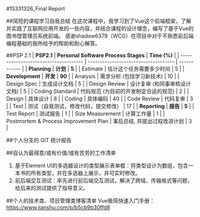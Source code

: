 #15331326_Final Report

##简短的课程学习自我总结
在这次课程中，我学习到了Vue这个前端框架，了解并实践了互联网应用开发的一些内容，并结合课程的设计理念，编写了基于Vue的图书馆管理员系统前端。
感谢shadow6379（WCG）在项目中对于不熟悉前后端编程基础的我所给予的帮助和耐心解答。

##PSP 2.1
| **PSP2.1**                            | **Personal Software Process Stages** | **Time (%)** |
| ------------------------------------- | ------------------------------------ | ------------ |
| **Planning**                          | **计划**                               | **5**        |
| Estimate                              | 估计这个任务需要多少时间                         | 5            |
| **Development**                       | **开发**                               | **90**       |
| Analysis                              | 需求分析 (包括学习新技术)                       | 10           |
| Design Spec                           | 生成设计文档                               | 5            |
| Design Review                         | 设计复审 (和同事审核设计文档)                     | 5            |
| Coding Standard                       | 代码规范 (为目前的开发制定合适的规范)                 | 2            |
| Design                                | 具体设计                                 | 8            |
| Coding                                | 具体编码                                 | 40           |
| Code Review                           | 代码复审                                 | 3            |
| Test                                  | 测试（自我测试，修改代码，提交修改）                   | 17           |
| **Reporting**                         | **报告**                               | **5**        |
| Test Report                           | 测试报告                                 | 1            |
| Size Measurement                      | 计算工作量                                | 1            |
| Postmortem & Process Improvement Plan | 事后总结, 并提出过程改进计划                      | 3            |

##个人分支的 GIT 统计报告


##自认为最得意/或有价值/或有苦劳的工作清单
1. 基于Element UI的多选器设计的类型展示表单框：将类型设计为数组，包含一本书的所有类型，并在多选器上展示，并可实时修改。
2. 前后端交互测试：率先进行前后端交互测试，解决了跨域，传输格式等问题，给后来的测试提供了指导意义。

##个人的技术类、项目管理类博客清单
Vue极简快速入门手册：https://www.jianshu.com/p/b5cb9b30ffd8

